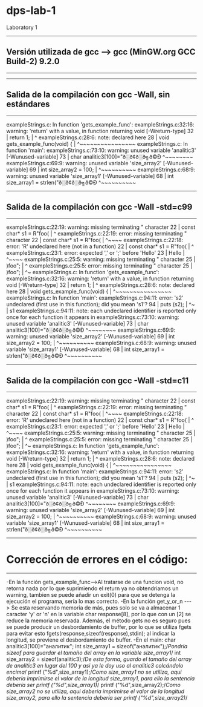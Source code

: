 # dps-lab-1
Laboratory 1
*************************************************************************************************
## Versión utilizada de gcc --> gcc (MinGW.org GCC Build-2) 9.2.0
*************************************************************************************************
*************************************************************************************************
## Salida de la compilación con gcc -Wall, sin estándares
*************************************************************************************************
exampleStrings.c: In function 'gets_example_func':
exampleStrings.c:32:16: warning: 'return' with a value, in function returning void [-Wreturn-type]
   32 |         return 1;
      |                ^
exampleStrings.c:28:6: note: declared here
   28 | void gets_example_func(void) {
      |      ^~~~~~~~~~~~~~~~~
exampleStrings.c: In function 'main':
exampleStrings.c:73:10: warning: unused variable 'analitic3' [-Wunused-variable]
   73 |     char analitic3[100]="ð░ð¢ð░ð╗ð©Ð          ^~~~~~~~~
exampleStrings.c:69:9: warning: unused variable 'size_array2' [-Wunused-variable]
   69 |     int size_array2 = 100;
      |         ^~~~~~~~~~~
exampleStrings.c:68:9: warning: unused variable 'size_array1' [-Wunused-variable]
   68 |     int size_array1 = strlen("ð░ð¢ð░ð╗ð©Ð         ^~~~~~~~~~~

*************************************************************************************************
## Salida de la compilación con gcc -Wall -std=c99
*************************************************************************************************
exampleStrings.c:22:19: warning: missing terminating " character
   22 | const char* s1 = R"foo(
      |                   ^
exampleStrings.c:22:19: error: missing terminating " character
   22 | const char* s1 = R"foo(
      |                   ^~~~~
exampleStrings.c:22:18: error: 'R' undeclared here (not in a function)
   22 | const char* s1 = R"foo(
      |                  ^
exampleStrings.c:23:1: error: expected ',' or ';' before 'Hello'
   23 | Hello
      | ^~~~~
exampleStrings.c:25:5: warning: missing terminating " character
   25 | )foo";
      |     ^
exampleStrings.c:25:5: error: missing terminating " character
   25 | )foo";
      |     ^~
exampleStrings.c: In function 'gets_example_func':
exampleStrings.c:32:16: warning: 'return' with a value, in function returning void [-Wreturn-type]
   32 |         return 1;
      |                ^
exampleStrings.c:28:6: note: declared here
   28 | void gets_example_func(void) {
      |      ^~~~~~~~~~~~~~~~~
exampleStrings.c: In function 'main':
exampleStrings.c:94:11: error: 's2' undeclared (first use in this function); did you mean 's1'?
   94 |     puts (s2);
      |           ^~
      |           s1
exampleStrings.c:94:11: note: each undeclared identifier is reported only once for each function it appears in
exampleStrings.c:73:10: warning: unused variable 'analitic3' [-Wunused-variable]
   73 |     char analitic3[100]="ð░ð¢ð░ð╗ð©Ð          ^~~~~~~~~
exampleStrings.c:69:9: warning: unused variable 'size_array2' [-Wunused-variable]
   69 |     int size_array2 = 100;
      |         ^~~~~~~~~~~
exampleStrings.c:68:9: warning: unused variable 'size_array1' [-Wunused-variable]
   68 |     int size_array1 = strlen("ð░ð¢ð░ð╗ð©Ð         ^~~~~~~~~~~
*************************************************************************************************
## Salida de la compilación con gcc -Wall -std=c11
*************************************************************************************************
exampleStrings.c:22:19: warning: missing terminating " character
   22 | const char* s1 = R"foo(
      |                   ^
exampleStrings.c:22:19: error: missing terminating " character
   22 | const char* s1 = R"foo(
      |                   ^~~~~
exampleStrings.c:22:18: error: 'R' undeclared here (not in a function)
   22 | const char* s1 = R"foo(
      |                  ^
exampleStrings.c:23:1: error: expected ',' or ';' before 'Hello'
   23 | Hello
      | ^~~~~
exampleStrings.c:25:5: warning: missing terminating " character
   25 | )foo";
      |     ^
exampleStrings.c:25:5: error: missing terminating " character
   25 | )foo";
      |     ^~
exampleStrings.c: In function 'gets_example_func':
exampleStrings.c:32:16: warning: 'return' with a value, in function returning void [-Wreturn-type]
   32 |         return 1;
      |                ^
exampleStrings.c:28:6: note: declared here
   28 | void gets_example_func(void) {
      |      ^~~~~~~~~~~~~~~~~
exampleStrings.c: In function 'main':
exampleStrings.c:94:11: error: 's2' undeclared (first use in this function); did you mean 's1'?
   94 |     puts (s2);
      |           ^~
      |           s1
exampleStrings.c:94:11: note: each undeclared identifier is reported only once for each function it appears in
exampleStrings.c:73:10: warning: unused variable 'analitic3' [-Wunused-variable]
   73 |     char analitic3[100]="ð░ð¢ð░ð╗ð©Ð          ^~~~~~~~~
exampleStrings.c:69:9: warning: unused variable 'size_array2' [-Wunused-variable]
   69 |     int size_array2 = 100;
      |         ^~~~~~~~~~~
exampleStrings.c:68:9: warning: unused variable 'size_array1' [-Wunused-variable]
   68 |     int size_array1 = strlen("ð░ð¢ð░ð╗ð©Ð         ^~~~~~~~~~~
*************************************************************************************************
# Corrección de errores en el código:
*************************************************************************************************
-En la función gets_example_func-->Al tratarse de una funcion void, no retorna nada por lo que suprimiendo el return ya no obtendriamos un warning, tambien se puede añadir un exit(0) para que se detenga la ejecución el programa, sería lo mas correcto.
-En la función get_y_or_n ---> Se esta reservando memoria de más, pues solo se va a almacenar 1 caracter 'y' or 'n' en la variable char response[8], por lo que con un [2] se reduce la memoria reservada. Además, el método gets no es seguro pues se puede producir un desbordamiento de buffer, por lo que se utiliza fgets para evitar esto fgets(response,sizeof(response),stdin); al indicar la longitud, se previene el desbordamiento de buffer.
-En el main:
            char analitic3[100]="аналитик";
            int size_array1 = sizeof("аналитик");/*Pondría sizeof para guardar el tamaño del array en la variable size_array1*/
            int size_array2 = sizeof(analitic3);/*De esta forma, guardo el tamaño del array de analitic3 en lugar del 100 y asi ya le doy uso al analitic3 colcándolo encima*/
            printf ("%d",size_array1);/*Como size_array1 no se utiliza, aqui deberia imprimirse el valor de la longitud size_array1, para ello la sentencia debería ser printf    ("%d",size_array1)*/
            printf ("%d",size_array2);/*Como size_array2 no se utiliza, aqui deberia imprimirse el valor de la longitud size_array2, para ello la sentencia debería ser printf ("%d",size_array2)*/
